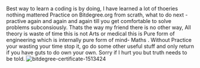 Best way to learn a coding is by doing, I have learned a lot of thoeries nothing mattered Practice on Bitdegree.org from scrath, what to do next - practive again and again and again till you get comfortable to solve problems subconsiously. Thats the way my friend there is no other way, All theory is waste of time this is not Arts or medical this is Pure form of engineering which is internally pure form of mind- Maths . Without Practice your wasting your time stop it, go do some other useful stuff and only return if you have guts to do own your own. Sorry if I hurt you but truth needs to be told.
![bitdegree-certificate-1513424](https://user-images.githubusercontent.com/100284030/223744402-ae9c3582-fdc7-4e4c-9765-16207fa70c1b.jpeg)
